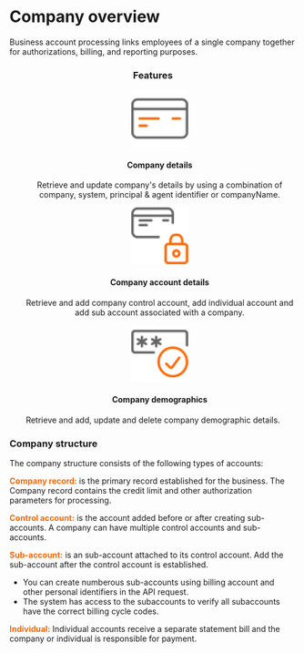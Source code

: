 # Company overview

Business account processing links  employees of a single company together for authorizations, billing, and reporting purposes. 

<style>
.col-md-4 ul li {
    list-style: none;
}
</style>

<h3 style="text-align: center">Features</h3>

<div class="row" style="text-align:center;" markdown=1>
<div class="col-md-4" markdown=1>
 

*   ![](assets/images/manage-card.png)
    
    #### Company details
    
    Retrieve and update company's details by using a combination of company, system, principal & agent identifier or companyName.

</div>
<div class="col-md-4" markdown=1>

*   ![](assets/images/security-card.png)
    
    #### Company account details
    
    Retrieve and add company control account, add individual account and add sub account associated with a company.

</div>
<div class="col-md-4" markdown=1>

*   ![](assets/images/access-card.png)
    
    #### Company demographics 

Retrieve and add, update and delete company demographic details.
    
</div>
</div>

 ### Company structure

 The company structure consists of the following types of accounts:


 **<span style="color:#ff6600;">Company record:</span>** is the primary record established for the business. The Company record contains the credit limit and other authorization parameters for processing.

**<span style="color:#ff6600;">Control account:</span>** is the account added before or after creating sub-accounts. A company can have multiple control accounts and sub-accounts.

**<span style="color:#ff6600;">Sub-account:</span>** is an sub-account attached to its control account. Add the sub-account after the control account is established. 
  * You can create numberous sub-accounts using billing account and other personal identifiers in the API request.
  * The system has access to the subaccounts to verify all subaccounts have the correct billing cycle codes.

**<span style="color:#ff6600;">Individual:</span>** Individual accounts receive a separate statement bill and the company or individual is responsible for payment.

